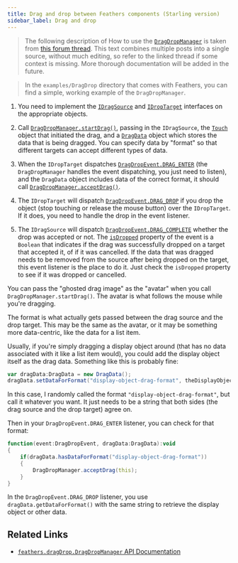 ```yaml
---
title: Drag and drop between Feathers components (Starling version)
sidebar_label: Drag and drop
---
```


> The following description of How to use the [`DragDropManager`](/api-reference/feathers/dragDrop/DragDropManager.html) is taken from [this forum thread](http://forum.starling-framework.org/topic/would-you-please-give-us-an-examples-on-how-to-use-dragdropmanager). This text combines multiple posts into a single source, without much editing, so refer to the linked thread if some context is missing. More thorough documentation will be added in the future.

> In the `examples/DragDrop` directory that comes with Feathers, you can find a simple, working example of the `DragDropManager`.

1. You need to implement the [`IDragSource`](/api-reference/feathers/dragDrop/IDragSource.html) and [`IDropTarget`](/api-reference/feathers/dragDrop/IDropTarget.html) interfaces on the appropriate objects.

2. Call [`DragDropManager.startDrag()`](</api-reference/feathers/dragDrop/DragDropManager.html#startDrag()>), passing in the `IDragSource`, the [`Touch`](http://doc.starling-framework.org/core/starling/events/Touch.html) object that initiated the drag, and a [`DragData`](/api-reference/feathers/dragDrop/DragData.html) object which stores the data that is being dragged. You can specify data by "format" so that different targets can accept different types of data.

3. When the `IDropTarget` dispatches [`DragDropEvent.DRAG_ENTER`](/api-reference/feathers/events/DragDropEvent.html#DRAG_ENTER) (the `DragDropManager` handles the event dispatching, you just need to listen), and the `DragData` object includes data of the correct format, it should call [`DragDropManager.acceptDrag()`](</api-reference/feathers/dragDrop/DragDropManager.html#acceptDrag()>).

4. The `IDropTarget` will dispatch [`DragDropEvent.DRAG_DROP`](/api-reference/feathers/events/DragDropEvent.html#DRAG_DROP) if you drop the object (stop touching or release the mouse button) over the `IDropTarget`. If it does, you need to handle the drop in the event listener.

5. The `IDragSource` will dispatch [`DragDropEvent.DRAG_COMPLETE`](/api-reference/feathers/events/DragDropEvent.html#DRAG_COMPLETE) whether the drop was accepted or not. The [`isDropped`](/api-reference/feathers/events/DragDropEvent.html#isDropped) property of the event is a `Boolean` that indicates if the drag was successfully dropped on a target that accepted it, of if it was cancelled. If the data that was dragged needs to be removed from the source after being dropped on the target, this event listener is the place to do it. Just check the `isDropped` property to see if it was dropped or cancelled.

You can pass the "ghosted drag image" as the "avatar" when you call `DragDropManager.startDrag()`. The avatar is what follows the mouse while you're dragging.

The format is what actually gets passed between the drag source and the drop target. This may be the same as the avatar, or it may be something more data-centric, like the data for a list item.

Usually, if you're simply dragging a display object around (that has no data associated with it like a list item would), you could add the display object itself as the drag data. Something like this is probably fine:

```actionscript
var dragData:DragData = new DragData();
dragData.setDataForFormat("display-object-drag-format", theDisplayObject);
```

In this case, I randomly called the format `"display-object-drag-format"`, but call it whatever you want. It just needs to be a string that both sides (the drag source and the drop target) agree on.

Then in your `DragDropEvent.DRAG_ENTER` listener, you can check for that format:

```actionscript
function(event:DragDropEvent, dragData:DragData):void
{
    if(dragData.hasDataForFormat("display-object-drag-format"))
    {
        DragDropManager.acceptDrag(this);
    }
}
```

In the `DragDropEvent.DRAG_DROP` listener, you use `dragData.getDataForFormat()` with the same string to retrieve the display object or other data.

## Related Links

- [`feathers.dragDrop.DragDropManager` API Documentation](/api-reference/feathers/dragDrop/DragDropManager.html)

